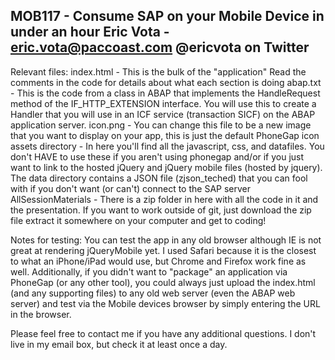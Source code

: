 MOB117 - Consume SAP on your Mobile Device in under an hour
Eric Vota - eric.vota@paccoast.com 
@ericvota on Twitter
---
Relevant files:
index.html - This is the bulk of the "application"  Read the comments in the code for details about what each section is doing
abap.txt - This is the code from a class in ABAP that implements the HandleRequest method of the IF_HTTP_EXTENSION interface.  You will use this
           to create a Handler that you will use in an ICF service (transaction SICF) on the ABAP application server.
icon.png - You can change this file to be a new image that you want to display on your app, this is just the default PhoneGap icon
assets directory - In here you'll find all the javascript, css, and datafiles.  You don't HAVE to use these if you aren't using phonegap and/or if you just want
				   to link to the hosted jQuery and jQuery mobile files (hosted by jquery).  The data directory contains a JSON file (zjson_teched) that you
				   can fool with if you don't want (or can't) connect to the SAP server
AllSessionMaterials - There is a zip folder in here with all the code in it and the presentation.  If you want to work outside of git, just download the zip file 
						extract it somewhere on your computer and get to coding!
				   
Notes for testing:
You can test the app in any old browser although IE is not great at rendering jQueryMobile yet.  I used Safari because it is the closest to what an iPhone/iPad would use,
but Chrome and Firefox work fine as well.  Additionally, if you didn't want to "package" an application via PhoneGap (or any other tool), you could always just
upload the index.html (and any supporting files) to any old web server (even the ABAP web server) and test via the Mobile devices browser by simply entering the URL
in the browser.

Please feel free to contact me if you have any additional questions.  I don't live in my email box, but check it at least once a day.